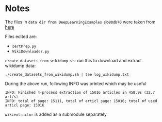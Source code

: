 # Notes

The files in `data dir from DeepLearningExamples @b88db70`
were taken from [here](https://github.com/NVIDIA/DeepLearningExamples/tree/b88db70dc14952bd23a6f3467cae490809d74467/PyTorch/LanguageModeling/BERT/data)

Files edited are:
- `bertPrep.py`
- `WikiDownloader.py`

`create_datasets_from_wikidump.sh`: run this to download and extract wikidump data:

```shell script
./create_datasets_from_wikidump.sh | tee log_wikidump.txt
```

During the above run, following INFO was printed which may be useful
```shell script
INFO: Finished 4-process extraction of 15016 articles in 458.9s (32.7 art/s)
INFO: total of page: 15111, total of articl page: 15016; total of used articl page: 15016
```

`wikiextractor` is added as a submodule separately

